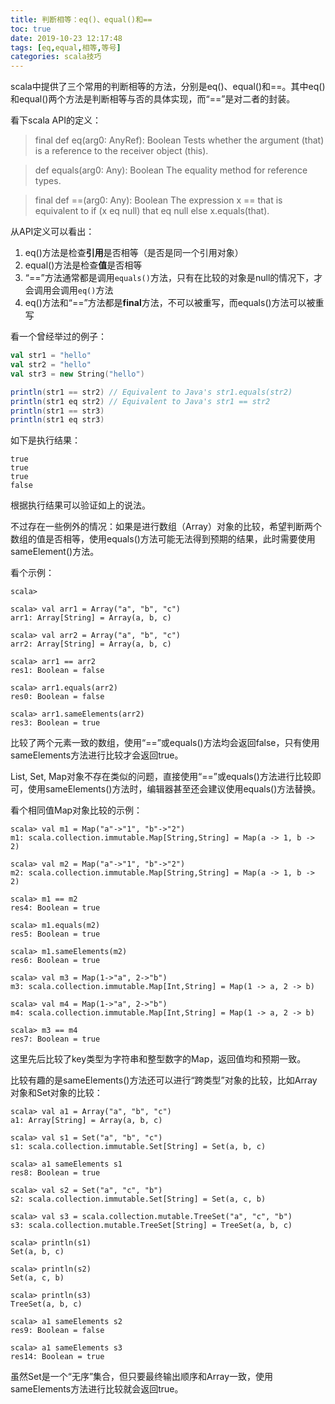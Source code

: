 ```yaml
---
title: 判断相等：eq()、equal()和==
toc: true
date: 2019-10-23 12:17:48
tags: [eq,equal,相等,等号]
categories: scala技巧
---
```



scala中提供了三个常用的判断相等的方法，分别是eq()、equal()和==。其中eq()和equal()两个方法是判断相等与否的具体实现，而“==”是对二者的封装。  

看下scala API的定义：

> final def eq(arg0: AnyRef): Boolean
> Tests whether the argument (that) is a reference to the receiver object (this).

> def equals(arg0: Any): Boolean
> The equality method for reference types.

> final def ==(arg0: Any): Boolean
> The expression x == that is equivalent to if (x eq null) that eq null else x.equals(that).

从API定义可以看出：

1. eq()方法是检查**引用**是否相等（是否是同一个引用对象）
1. equal()方法是检查**值**是否相等
1. “==”方法通常都是调用`equals()`方法，只有在比较的对象是null的情况下，才会调用会调用`eq()`方法
1. eq()方法和“==”方法都是**final**方法，不可以被重写，而equals()方法可以被重写

看一个曾经举过的例子：


```scala
val str1 = "hello"
val str2 = "hello"
val str3 = new String("hello")

println(str1 == str2) // Equivalent to Java's str1.equals(str2)
println(str1 eq str2) // Equivalent to Java's str1 == str2
println(str1 == str3)
println(str1 eq str3)
```
如下是执行结果：

```shell
true
true
true
false
```

根据执行结果可以验证如上的说法。

不过存在一些例外的情况：如果是进行数组（Array）对象的比较，希望判断两个数组的值是否相等，使用equals()方法可能无法得到预期的结果，此时需要使用sameElement()方法。

看个示例：

```shell
scala>

scala> val arr1 = Array("a", "b", "c")
arr1: Array[String] = Array(a, b, c)

scala> val arr2 = Array("a", "b", "c")
arr2: Array[String] = Array(a, b, c)

scala> arr1 == arr2
res1: Boolean = false

scala> arr1.equals(arr2)
res0: Boolean = false

scala> arr1.sameElements(arr2)
res3: Boolean = true
```

比较了两个元素一致的数组，使用“==”或equals()方法均会返回false，只有使用sameElements方法进行比较才会返回true。

List, Set, Map对象不存在类似的问题，直接使用“==”或equals()方法进行比较即可，使用sameElements()方法时，编辑器甚至还会建议使用equals()方法替换。

看个相同值Map对象比较的示例：

```shell
scala> val m1 = Map("a"->"1", "b"->"2")
m1: scala.collection.immutable.Map[String,String] = Map(a -> 1, b -> 2)

scala> val m2 = Map("a"->"1", "b"->"2")
m2: scala.collection.immutable.Map[String,String] = Map(a -> 1, b -> 2)

scala> m1 == m2
res4: Boolean = true

scala> m1.equals(m2)
res5: Boolean = true

scala> m1.sameElements(m2)
res6: Boolean = true

scala> val m3 = Map(1->"a", 2->"b")
m3: scala.collection.immutable.Map[Int,String] = Map(1 -> a, 2 -> b)

scala> val m4 = Map(1->"a", 2->"b")
m4: scala.collection.immutable.Map[Int,String] = Map(1 -> a, 2 -> b)

scala> m3 == m4
res7: Boolean = true
```
这里先后比较了key类型为字符串和整型数字的Map，返回值均和预期一致。

比较有趣的是sameElements()方法还可以进行“跨类型”对象的比较，比如Array对象和Set对象的比较：

```shell
scala> val a1 = Array("a", "b", "c")
a1: Array[String] = Array(a, b, c)

scala> val s1 = Set("a", "b", "c")
s1: scala.collection.immutable.Set[String] = Set(a, b, c)

scala> a1 sameElements s1
res8: Boolean = true

scala> val s2 = Set("a", "c", "b")
s2: scala.collection.immutable.Set[String] = Set(a, c, b)

scala> val s3 = scala.collection.mutable.TreeSet("a", "c", "b")
s3: scala.collection.mutable.TreeSet[String] = TreeSet(a, b, c)

scala> println(s1)
Set(a, b, c)

scala> println(s2)
Set(a, c, b)

scala> println(s3)
TreeSet(a, b, c)

scala> a1 sameElements s2
res9: Boolean = false

scala> a1 sameElements s3
res14: Boolean = true
```
虽然Set是一个“无序”集合，但只要最终输出顺序和Array一致，使用sameElements方法进行比较就会返回true。
